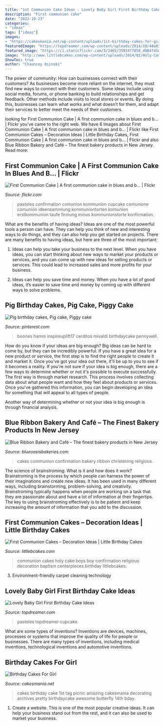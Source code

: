 ```yaml
---
title: "1st Communion Cake Ideas - Lovely Baby Girl First Birthday Cake Ideas"
description: "First communion cake"
date: "2022-10-23"
categories:
- "ideas"
tags: ["ideas"]
images:
- "https://cakesmania.net/wp-content/uploads/1st-birthday-cakes-for-girls.jpg"
featuredImage: "https://topdreamer.com/wp-content/uploads/2014/10/40a03ec4b6068eac55bb8610d6c24f9c-682x1024.jpg"
featured_image: "https://c1.staticflickr.com/3/2465/3592477858_d004f45e7b_b.jpg"
image: "http://www.littlebcakes.com/wp-content/uploads/2014/02/Holy-Communion-Cakes.jpg"
ShowToc: true
author: "Chauncey Osinski"
---
```



The power of community: How can businesses connect with their customers?
As businesses become more reliant on the internet, they must find new ways to connect with their customers. Some ideas include using social media, forums, or phone banking to build relationships and get feedback. Other methods include visits to local stores or events. By doing this, businesses can learn what works and what doesn’t for them, and adapt their services to better meet the needs of their customers.

	

		
looking for First Communion Cake | A first communion cake in blues and b… | Flickr you've came to the right web. We have 6 Images about First Communion Cake | A first communion cake in blues and b… | Flickr like First Communion Cakes – Decoration Ideas | Little Birthday Cakes, First Communion Cake | A first communion cake in blues and b… | Flickr and also Blue Ribbon Bakery and Café – The finest bakery products in New Jersey. Read more:
		
    
## First Communion Cake | A First Communion Cake In Blues And B… | Flickr

<img loading=lazy src="https://c1.staticflickr.com/3/2465/3592477858_d004f45e7b_b.jpg" onerror="this.onerror=null;this.src='https://tse1.mm.bing.net/th?id=OIP.vQDOdvSOGP9Re_SZZifJ8wHaLG&amp;pid=15.1';" alt="First Communion Cake | A first communion cake in blues and b… | Flickr">

_Source: flickr.com_

>pasteles confirmation comunion kommunion cupcake comunione comunión ideensammlung kommuniontorten komunion erstkommunion taufe firmung minus kommunionstorte konfirmation. 

	

What are the benefits of having ideas?
Ideas are one of the most powerful tools a person can have. They can help you think of new and interesting ways to do things, and they can also help you get started on projects. There are many benefits to having ideas, but here are three of the most important: 
1. Ideas can help you take your business to the next level. When you have ideas, you can start thinking about new ways to market your products or services, and you can come up with new ideas for selling products or services. This could lead to increased sales and more profits for your business. 

2. Ideas can help you save time and money. When you have a lot of good ideas, it’s easier to save time and money by coming up with different ways to solve problems.

    
## Pig Birthday Cakes, Pig Cake, Piggy Cake

<img loading=lazy src="https://i.pinimg.com/736x/74/51/a8/7451a8e64f1da295a1ec197436e9e4a3.jpg" onerror="this.onerror=null;this.src='https://tse2.mm.bing.net/th?id=OIP.2jKHy3-xxKPr4-b3fJ_aCwHaMY&amp;pid=15.1';" alt="Pig birthday cakes, Pig cake, Piggy cake">

_Source: pinterest.com_

>boones hamm inspireuplift17 cerditos mivaldi birthdaycake pennywell. 

	

How do you know if your ideas are big enough?
Big ideas can be hard to come by, but they can be incredibly powerful. If you have a great idea for a new product or service, the first step is to find the right people to create it and market it. Once you've got your idea out there, it'll be up to you to see if it becomes a reality. If you're not sure if your idea is big enough, there are a few ways to determine whether or not it's possible to execute successfully. 
The first way is through market research. This process involves collecting data about what people want and how they feel about products or services. Once you've gathered this information, you can begin developing an idea for something that will appeal to all types of people. 

Another way of determining whether or not your idea is big enough is through financial analysis.

    
## Blue Ribbon Bakery And Café – The Finest Bakery Products In New Jersey

<img loading=lazy src="http://blueoasisbakeries.com/images/Gallery-BR/ReligiousCakes/CommunionsConfirmations/ChristeningCakes6.jpg" onerror="this.onerror=null;this.src='https://tse4.mm.bing.net/th?id=OIP.0hri4DWuHFILK8dbd9IEoQHaFj&amp;pid=15.1';" alt="Blue Ribbon Bakery and Café – The finest bakery products in New Jersey">

_Source: blueoasisbakeries.com_

>cakes communion confirmation bakery ribbon christening religious. 

	

The science of brainstroming: What is it and how does it work?
Brainstroming is the process by which people can harness the power of their imaginations and create new ideas. It has been used in many different ways, including brainstorming, problem-solving, and creativity. Brainstroming typically happens when people are working on a task that they are passionate about and have a lot of information at their fingertips. The key to using brainstroming effectively is to be patient and keep increasing the amount of information that you add to the discussion.

    
## First Communion Cakes – Decoration Ideas | Little Birthday Cakes

<img loading=lazy src="http://www.littlebcakes.com/wp-content/uploads/2014/02/Holy-Communion-Cakes.jpg" onerror="this.onerror=null;this.src='https://tse4.mm.bing.net/th?id=OIP.WV4GwMTcZmow5zUSkWmLuQHaJd&amp;pid=15.1';" alt="First Communion Cakes – Decoration Ideas | Little Birthday Cakes">

_Source: littlebcakes.com_

>communion cakes holy cake boys boy confirmation religious decoration baptism centerpieces birthday littlebcakes. 

	

3. Environment-friendly carpet cleaning technology 

    
## Lovely Baby Girl First Birthday Cake Ideas

<img loading=lazy src="https://topdreamer.com/wp-content/uploads/2014/10/40a03ec4b6068eac55bb8610d6c24f9c-682x1024.jpg" onerror="this.onerror=null;this.src='https://tse4.mm.bing.net/th?id=OIP.1VNR4hBNTWo5jjjVluF8KgHaLH&amp;pid=15.1';" alt="Lovely Baby Girl First Birthday Cake Ideas">

_Source: topdreamer.com_

>pasteles topdreamer cupcake. 

	

What are some types of inventions?
Inventions are devices, machines, processes or systems that improve the quality of life for people or businesses. There are many types of inventions, including medical inventions, technological inventions and automotive inventions.

    
## Birthday Cakes For Girl

<img loading=lazy src="https://cakesmania.net/wp-content/uploads/1st-birthday-cakes-for-girls.jpg" onerror="this.onerror=null;this.src='https://tse2.mm.bing.net/th?id=OIP.Ej-0lgoxklMzgZ4oBF6qrQHaLH&amp;pid=15.1';" alt="Birthday Cakes For Girl">

_Source: cakesmania.net_

>cakes birthday cake 1st tag picnic amazing cakesmania decorating archives pretty birthdaycake awesome butterfly 14th bday. 

	

1. Create a website. This is one of the most popular creative ideas. It can help your business stand out from the rest, and it can also be used to market your business.

